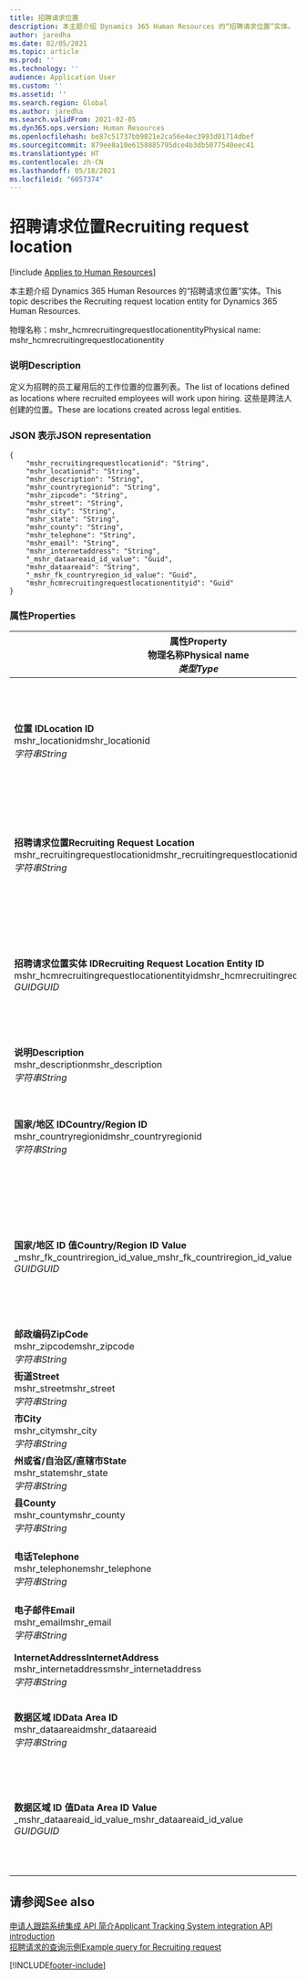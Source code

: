 ```yaml
---
title: 招聘请求位置
description: 本主题介绍 Dynamics 365 Human Resources 的“招聘请求位置”实体。
author: jaredha
ms.date: 02/05/2021
ms.topic: article
ms.prod: ''
ms.technology: ''
audience: Application User
ms.custom: ''
ms.assetid: ''
ms.search.region: Global
ms.author: jaredha
ms.search.validFrom: 2021-02-05
ms.dyn365.ops.version: Human Resources
ms.openlocfilehash: be87c51737bb9021e2ca56e4ec3993d01714dbef
ms.sourcegitcommit: 879ee8a10e6158885795dce4b3db5077540eec41
ms.translationtype: HT
ms.contentlocale: zh-CN
ms.lasthandoff: 05/18/2021
ms.locfileid: "6057374"
---
```

# <a name="recruiting-request-location"></a><span data-ttu-id="6eda2-103">招聘请求位置</span><span class="sxs-lookup"><span data-stu-id="6eda2-103">Recruiting request location</span></span>

[!include [Applies to Human Resources](../includes/applies-to-hr.md)]

<span data-ttu-id="6eda2-104">本主题介绍 Dynamics 365 Human Resources 的“招聘请求位置”实体。</span><span class="sxs-lookup"><span data-stu-id="6eda2-104">This topic describes the Recruiting request location entity for Dynamics 365 Human Resources.</span></span>

<span data-ttu-id="6eda2-105">物理名称：mshr_hcmrecruitingrequestlocationentity</span><span class="sxs-lookup"><span data-stu-id="6eda2-105">Physical name: mshr_hcmrecruitingrequestlocationentity</span></span>

### <a name="description"></a><span data-ttu-id="6eda2-106">说明</span><span class="sxs-lookup"><span data-stu-id="6eda2-106">Description</span></span>

<span data-ttu-id="6eda2-107">定义为招聘的员工雇用后的工作位置的位置列表。</span><span class="sxs-lookup"><span data-stu-id="6eda2-107">The list of locations defined as locations where recruited employees will work upon hiring.</span></span> <span data-ttu-id="6eda2-108">这些是跨法人创建的位置。</span><span class="sxs-lookup"><span data-stu-id="6eda2-108">These are locations created across legal entities.</span></span>

### <a name="json-representation"></a><span data-ttu-id="6eda2-109">JSON 表示</span><span class="sxs-lookup"><span data-stu-id="6eda2-109">JSON representation</span></span>

```
{
    "mshr_recruitingrequestlocationid": "String",
    "mshr_locationid": "String",
    "mshr_description": "String",
    "mshr_countryregionid": "String",
    "mshr_zipcode": "String",
    "mshr_street": "String",
    "mshr_city": "String",
    "mshr_state": "String",
    "mshr_county": "String",
    "mshr_telephone": "String",
    "mshr_email": "String",
    "mshr_internetaddress": "String",
    "_mshr_dataareaid_id_value": "Guid",
    "mshr_dataareaid": "String",
    "_mshr_fk_countryregion_id_value": "Guid",
    "mshr_hcmrecruitingrequestlocationentityid": "Guid"
}
```

### <a name="properties"></a><span data-ttu-id="6eda2-110">属性</span><span class="sxs-lookup"><span data-stu-id="6eda2-110">Properties</span></span>

| <span data-ttu-id="6eda2-111">属性</span><span class="sxs-lookup"><span data-stu-id="6eda2-111">Property</span></span><br><span data-ttu-id="6eda2-112">**物理名称**</span><span class="sxs-lookup"><span data-stu-id="6eda2-112">**Physical name**</span></span><br><span data-ttu-id="6eda2-113">**_类型_**</span><span class="sxs-lookup"><span data-stu-id="6eda2-113">**_Type_**</span></span> | <span data-ttu-id="6eda2-114">使用</span><span class="sxs-lookup"><span data-stu-id="6eda2-114">Use</span></span> | <span data-ttu-id="6eda2-115">说明</span><span class="sxs-lookup"><span data-stu-id="6eda2-115">Description</span></span> |
| --- | --- | --- |
| <span data-ttu-id="6eda2-116">**位置 ID**</span><span class="sxs-lookup"><span data-stu-id="6eda2-116">**Location ID**</span></span><br><span data-ttu-id="6eda2-117">mshr_locationid</span><span class="sxs-lookup"><span data-stu-id="6eda2-117">mshr_locationid</span></span><br><span data-ttu-id="6eda2-118">*字符串*</span><span class="sxs-lookup"><span data-stu-id="6eda2-118">*String*</span></span> | <span data-ttu-id="6eda2-119">写入一次</span><span class="sxs-lookup"><span data-stu-id="6eda2-119">Write-once</span></span><br><span data-ttu-id="6eda2-120">必填</span><span class="sxs-lookup"><span data-stu-id="6eda2-120">Required</span></span> | <span data-ttu-id="6eda2-121">系统生成的用户可读的招聘位置的标识符。</span><span class="sxs-lookup"><span data-stu-id="6eda2-121">The system-generated, user-readable identifier for the recruiting location.</span></span> |
| <span data-ttu-id="6eda2-122">**招聘请求位置**</span><span class="sxs-lookup"><span data-stu-id="6eda2-122">**Recruiting Request Location**</span></span><br><span data-ttu-id="6eda2-123">mshr_recruitingrequestlocationid</span><span class="sxs-lookup"><span data-stu-id="6eda2-123">mshr_recruitingrequestlocationid</span></span><br><span data-ttu-id="6eda2-124">*字符串*</span><span class="sxs-lookup"><span data-stu-id="6eda2-124">*String*</span></span> | <span data-ttu-id="6eda2-125">写入一次</span><span class="sxs-lookup"><span data-stu-id="6eda2-125">Write-once</span></span><br><span data-ttu-id="6eda2-126">必填</span><span class="sxs-lookup"><span data-stu-id="6eda2-126">Required</span></span> | <span data-ttu-id="6eda2-127">用户定义的招聘位置的唯一标识符。</span><span class="sxs-lookup"><span data-stu-id="6eda2-127">User-defined unique identifier for the recruiting location.</span></span> |
| <span data-ttu-id="6eda2-128">**招聘请求位置实体 ID**</span><span class="sxs-lookup"><span data-stu-id="6eda2-128">**Recruiting Request Location Entity ID**</span></span><br><span data-ttu-id="6eda2-129">mshr_hcmrecruitingrequestlocationentityid</span><span class="sxs-lookup"><span data-stu-id="6eda2-129">mshr_hcmrecruitingrequestlocationentityid</span></span><br><span data-ttu-id="6eda2-130">*GUID*</span><span class="sxs-lookup"><span data-stu-id="6eda2-130">*GUID*</span></span> | <span data-ttu-id="6eda2-131">只读</span><span class="sxs-lookup"><span data-stu-id="6eda2-131">Read-only</span></span><br><span data-ttu-id="6eda2-132">必填</span><span class="sxs-lookup"><span data-stu-id="6eda2-132">Required</span></span> | <span data-ttu-id="6eda2-133">系统生成的招聘请求位置记录的唯一标识符。</span><span class="sxs-lookup"><span data-stu-id="6eda2-133">System-generated unique identifier for the recruiting request location record.</span></span> |
| <span data-ttu-id="6eda2-134">**说明**</span><span class="sxs-lookup"><span data-stu-id="6eda2-134">**Description**</span></span><br><span data-ttu-id="6eda2-135">mshr_description</span><span class="sxs-lookup"><span data-stu-id="6eda2-135">mshr_description</span></span><br><span data-ttu-id="6eda2-136">*字符串*</span><span class="sxs-lookup"><span data-stu-id="6eda2-136">*String*</span></span> | <span data-ttu-id="6eda2-137">读/写</span><span class="sxs-lookup"><span data-stu-id="6eda2-137">Read/write</span></span><br><span data-ttu-id="6eda2-138">必填</span><span class="sxs-lookup"><span data-stu-id="6eda2-138">Required</span></span> | <span data-ttu-id="6eda2-139">位置的描述。</span><span class="sxs-lookup"><span data-stu-id="6eda2-139">Description of the location.</span></span> |
| <span data-ttu-id="6eda2-140">**国家/地区 ID**</span><span class="sxs-lookup"><span data-stu-id="6eda2-140">**Country/Region ID**</span></span><br><span data-ttu-id="6eda2-141">mshr_countryregionid</span><span class="sxs-lookup"><span data-stu-id="6eda2-141">mshr_countryregionid</span></span><br><span data-ttu-id="6eda2-142">*字符串*</span><span class="sxs-lookup"><span data-stu-id="6eda2-142">*String*</span></span> | <span data-ttu-id="6eda2-143">只读</span><span class="sxs-lookup"><span data-stu-id="6eda2-143">Read-only</span></span><br><span data-ttu-id="6eda2-144">可选</span><span class="sxs-lookup"><span data-stu-id="6eda2-144">Optional</span></span> | <span data-ttu-id="6eda2-145">指定应聘者的国籍国家或地区。</span><span class="sxs-lookup"><span data-stu-id="6eda2-145">Specifies the country or region where the candidate has citizenship.</span></span> |
| <span data-ttu-id="6eda2-146">**国家/地区 ID 值**</span><span class="sxs-lookup"><span data-stu-id="6eda2-146">**Country/Region ID Value**</span></span><br><span data-ttu-id="6eda2-147">_mshr_fk_countriregion_id_value</span><span class="sxs-lookup"><span data-stu-id="6eda2-147">_mshr_fk_countriregion_id_value</span></span><br><span data-ttu-id="6eda2-148">*GUID*</span><span class="sxs-lookup"><span data-stu-id="6eda2-148">*GUID*</span></span> | <span data-ttu-id="6eda2-149">只读</span><span class="sxs-lookup"><span data-stu-id="6eda2-149">Read-only</span></span><br><span data-ttu-id="6eda2-150">可选</span><span class="sxs-lookup"><span data-stu-id="6eda2-150">Optional</span></span><br><span data-ttu-id="6eda2-151">外键：mshr_logisticsaddresscountryregionentity 的 mshr_logisticaddresscountryregionentityid</span><span class="sxs-lookup"><span data-stu-id="6eda2-151">Foreign key: mshr_logisticaddresscountryregionentityid of mshr_logisticsaddresscountryregionentity</span></span> | <span data-ttu-id="6eda2-152">系统生成的地址中国家/地区的唯一标识符。</span><span class="sxs-lookup"><span data-stu-id="6eda2-152">System-generated unique identifier of the country/region of the address.</span></span> |
| <span data-ttu-id="6eda2-153">**邮政编码**</span><span class="sxs-lookup"><span data-stu-id="6eda2-153">**ZipCode**</span></span><br><span data-ttu-id="6eda2-154">mshr_zipcode</span><span class="sxs-lookup"><span data-stu-id="6eda2-154">mshr_zipcode</span></span><br><span data-ttu-id="6eda2-155">*字符串*</span><span class="sxs-lookup"><span data-stu-id="6eda2-155">*String*</span></span> | <span data-ttu-id="6eda2-156">只读</span><span class="sxs-lookup"><span data-stu-id="6eda2-156">Read-only</span></span><br><span data-ttu-id="6eda2-157">可选</span><span class="sxs-lookup"><span data-stu-id="6eda2-157">Optional</span></span> | <span data-ttu-id="6eda2-158">邮政编码。</span><span class="sxs-lookup"><span data-stu-id="6eda2-158">Zip/postal code.</span></span> |
| <span data-ttu-id="6eda2-159">**街道**</span><span class="sxs-lookup"><span data-stu-id="6eda2-159">**Street**</span></span><br><span data-ttu-id="6eda2-160">mshr_street</span><span class="sxs-lookup"><span data-stu-id="6eda2-160">mshr_street</span></span><br><span data-ttu-id="6eda2-161">*字符串*</span><span class="sxs-lookup"><span data-stu-id="6eda2-161">*String*</span></span> | <span data-ttu-id="6eda2-162">只读</span><span class="sxs-lookup"><span data-stu-id="6eda2-162">Read-only</span></span><br><span data-ttu-id="6eda2-163">可选</span><span class="sxs-lookup"><span data-stu-id="6eda2-163">Optional</span></span> | <span data-ttu-id="6eda2-164">街道地址。</span><span class="sxs-lookup"><span data-stu-id="6eda2-164">Street address.</span></span> |
| <span data-ttu-id="6eda2-165">**市**</span><span class="sxs-lookup"><span data-stu-id="6eda2-165">**City**</span></span><br><span data-ttu-id="6eda2-166">mshr_city</span><span class="sxs-lookup"><span data-stu-id="6eda2-166">mshr_city</span></span><br><span data-ttu-id="6eda2-167">*字符串*</span><span class="sxs-lookup"><span data-stu-id="6eda2-167">*String*</span></span> | <span data-ttu-id="6eda2-168">只读</span><span class="sxs-lookup"><span data-stu-id="6eda2-168">Read-only</span></span><br><span data-ttu-id="6eda2-169">可选</span><span class="sxs-lookup"><span data-stu-id="6eda2-169">Optional</span></span> | <span data-ttu-id="6eda2-170">城市。</span><span class="sxs-lookup"><span data-stu-id="6eda2-170">City.</span></span> |
| <span data-ttu-id="6eda2-171">**州或省/自治区/直辖市**</span><span class="sxs-lookup"><span data-stu-id="6eda2-171">**State**</span></span><br><span data-ttu-id="6eda2-172">mshr_state</span><span class="sxs-lookup"><span data-stu-id="6eda2-172">mshr_state</span></span><br><span data-ttu-id="6eda2-173">*字符串*</span><span class="sxs-lookup"><span data-stu-id="6eda2-173">*String*</span></span> | <span data-ttu-id="6eda2-174">只读</span><span class="sxs-lookup"><span data-stu-id="6eda2-174">Read-only</span></span><br><span data-ttu-id="6eda2-175">可选</span><span class="sxs-lookup"><span data-stu-id="6eda2-175">Optional</span></span> | <span data-ttu-id="6eda2-176">州或省/自治区/直辖市。</span><span class="sxs-lookup"><span data-stu-id="6eda2-176">State or province.</span></span> |
| <span data-ttu-id="6eda2-177">**县**</span><span class="sxs-lookup"><span data-stu-id="6eda2-177">**County**</span></span><br><span data-ttu-id="6eda2-178">mshr_county</span><span class="sxs-lookup"><span data-stu-id="6eda2-178">mshr_county</span></span><br><span data-ttu-id="6eda2-179">*字符串*</span><span class="sxs-lookup"><span data-stu-id="6eda2-179">*String*</span></span> | <span data-ttu-id="6eda2-180">只读</span><span class="sxs-lookup"><span data-stu-id="6eda2-180">Read-only</span></span><br><span data-ttu-id="6eda2-181">可选</span><span class="sxs-lookup"><span data-stu-id="6eda2-181">Optional</span></span> | <span data-ttu-id="6eda2-182">县。</span><span class="sxs-lookup"><span data-stu-id="6eda2-182">County.</span></span> |
| <span data-ttu-id="6eda2-183">**电话**</span><span class="sxs-lookup"><span data-stu-id="6eda2-183">**Telephone**</span></span><br><span data-ttu-id="6eda2-184">mshr_telephone</span><span class="sxs-lookup"><span data-stu-id="6eda2-184">mshr_telephone</span></span><br><span data-ttu-id="6eda2-185">*字符串*</span><span class="sxs-lookup"><span data-stu-id="6eda2-185">*String*</span></span> | <span data-ttu-id="6eda2-186">读/写</span><span class="sxs-lookup"><span data-stu-id="6eda2-186">Read/write</span></span><br><span data-ttu-id="6eda2-187">可选</span><span class="sxs-lookup"><span data-stu-id="6eda2-187">Optional</span></span> | <span data-ttu-id="6eda2-188">位置的电话号码。</span><span class="sxs-lookup"><span data-stu-id="6eda2-188">Telephone number for the location.</span></span> |
| <span data-ttu-id="6eda2-189">**电子邮件**</span><span class="sxs-lookup"><span data-stu-id="6eda2-189">**Email**</span></span><br><span data-ttu-id="6eda2-190">mshr_email</span><span class="sxs-lookup"><span data-stu-id="6eda2-190">mshr_email</span></span><br><span data-ttu-id="6eda2-191">*字符串*</span><span class="sxs-lookup"><span data-stu-id="6eda2-191">*String*</span></span> | <span data-ttu-id="6eda2-192">读/写</span><span class="sxs-lookup"><span data-stu-id="6eda2-192">Read/write</span></span><br><span data-ttu-id="6eda2-193">可选</span><span class="sxs-lookup"><span data-stu-id="6eda2-193">Optional</span></span> | <span data-ttu-id="6eda2-194">电子邮件地址。</span><span class="sxs-lookup"><span data-stu-id="6eda2-194">Email address.</span></span> |
| <span data-ttu-id="6eda2-195">**InternetAddress**</span><span class="sxs-lookup"><span data-stu-id="6eda2-195">**InternetAddress**</span></span><br><span data-ttu-id="6eda2-196">mshr_internetaddress</span><span class="sxs-lookup"><span data-stu-id="6eda2-196">mshr_internetaddress</span></span><br><span data-ttu-id="6eda2-197">*字符串*</span><span class="sxs-lookup"><span data-stu-id="6eda2-197">*String*</span></span> | <span data-ttu-id="6eda2-198">读/写</span><span class="sxs-lookup"><span data-stu-id="6eda2-198">Read/write</span></span><br><span data-ttu-id="6eda2-199">可选</span><span class="sxs-lookup"><span data-stu-id="6eda2-199">Optional</span></span> | <span data-ttu-id="6eda2-200">位置网站的 URL。</span><span class="sxs-lookup"><span data-stu-id="6eda2-200">URL for the location website.</span></span> |
| <span data-ttu-id="6eda2-201">**数据区域 ID**</span><span class="sxs-lookup"><span data-stu-id="6eda2-201">**Data Area ID**</span></span><br><span data-ttu-id="6eda2-202">mshr_dataareaid</span><span class="sxs-lookup"><span data-stu-id="6eda2-202">mshr_dataareaid</span></span><br><span data-ttu-id="6eda2-203">*字符串*</span><span class="sxs-lookup"><span data-stu-id="6eda2-203">*String*</span></span> | <span data-ttu-id="6eda2-204">读/写</span><span class="sxs-lookup"><span data-stu-id="6eda2-204">Read/write</span></span><br><span data-ttu-id="6eda2-205">可选</span><span class="sxs-lookup"><span data-stu-id="6eda2-205">Optional</span></span> | <span data-ttu-id="6eda2-206">指定法人（公司）。</span><span class="sxs-lookup"><span data-stu-id="6eda2-206">Specifies the legal entity (company).</span></span> |
| <span data-ttu-id="6eda2-207">**数据区域 ID 值**</span><span class="sxs-lookup"><span data-stu-id="6eda2-207">**Data Area ID Value**</span></span><br><span data-ttu-id="6eda2-208">_mshr_dataareaid_id_value</span><span class="sxs-lookup"><span data-stu-id="6eda2-208">_mshr_dataareaid_id_value</span></span><br><span data-ttu-id="6eda2-209">*GUID*</span><span class="sxs-lookup"><span data-stu-id="6eda2-209">*GUID*</span></span> | <span data-ttu-id="6eda2-210">只读</span><span class="sxs-lookup"><span data-stu-id="6eda2-210">Read-only</span></span><br><span data-ttu-id="6eda2-211">可选</span><span class="sxs-lookup"><span data-stu-id="6eda2-211">Optional</span></span><br><span data-ttu-id="6eda2-212">外键：cdm_company 实体的 cdm_companyid</span><span class="sxs-lookup"><span data-stu-id="6eda2-212">Foreign key: cdm_companyid of cdm_company entity</span></span> | <span data-ttu-id="6eda2-213">系统生成的标识法人（公司）的 GUID 值。</span><span class="sxs-lookup"><span data-stu-id="6eda2-213">System-generated GUID value identifying the legal entity (company).</span></span> |

## <a name="see-also"></a><span data-ttu-id="6eda2-214">请参阅</span><span class="sxs-lookup"><span data-stu-id="6eda2-214">See also</span></span>

[<span data-ttu-id="6eda2-215">申请人跟踪系统集成 API 简介</span><span class="sxs-lookup"><span data-stu-id="6eda2-215">Applicant Tracking System integration API introduction</span></span>](hr-admin-integration-ats-api-introduction.md)<br>
[<span data-ttu-id="6eda2-216">招聘请求的查询示例</span><span class="sxs-lookup"><span data-stu-id="6eda2-216">Example query for Recruiting request</span></span>](hr-admin-integration-ats-api-recruiting-request-example-query.md)



[!INCLUDE[footer-include](../includes/footer-banner.md)]